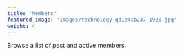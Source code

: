 ```yaml
---
title: "Members"
featured_image: 'images/technology-gd1e4cb237_1920.jpg'
weight: 4
---
```


Browse a list of past and active members.
